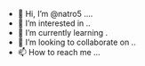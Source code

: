 - 👋 Hi, I’m @natro5 ....
- 👀 I’m interested in ..
- 🌱 I’m currently learning .
- 💞️ I’m looking to collaborate on ..
- 📫 How to reach me ...

<!---
natro5/natro5 is a ✨ special ✨ repository because its `README.md` (this file) appears on your GitHub profile.
You can click the Preview link to take a look at your changes.
--->
